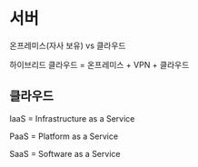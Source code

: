 # 서버

온프레미스(자사 보유) vs 클라우드

하이브리드 클라우드 = 온프레미스 + VPN + 클라우드

## 클라우드

IaaS = Infrastructure as a Service

PaaS = Platform as a Service

SaaS = Software as a Service